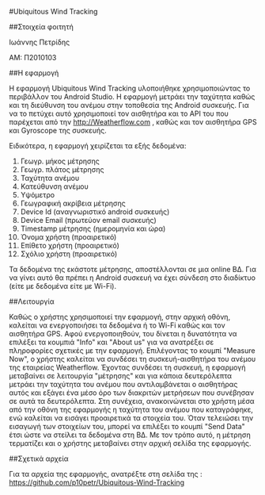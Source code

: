 #Ubiquitous Wind Tracking

##Στοιχεία φοιτητή

Ιωάννης Πετρίδης

ΑΜ: Π2010103

##Η εφαρμογή

Η εφαρμογή Ubiquitous Wind Tracking υλοποιήθηκε χρησιμοποιώντας το περιβάλλον του Android Studio. Η εφαρμογή μετράει την ταχύτητα καθώς και τη διεύθυνση του ανέμου στην τοποθεσία της Android συσκευής. Για να το πετύχει αυτό χρησιμοποιεί τον αισθητήρα και το API του που παρέχεται από την http://Weatherflow.com , καθώς και τον αισθητήρα GPS και Gyroscope της συσκευής.

Ειδικότερα, η εφαρμογή χειρίζεται τα εξής δεδομένα:

1. Γεωγρ. μήκος μέτρησης
2. Γεωγρ. πλάτος μέτρησης
3. Ταχύτητα ανέμου 
4. Κατεύθυνση ανέμου
5. Υψόμετρο 
6. Γεωγραφική ακρίβεια μέτρησης 
7. Device Id (αναγνωριστικό android συσκευής)
8. Device Email (πρωτεύον email συσκευής)
9. Timestamp μέτρησης (ημερομηνία και ώρα)
10. Όνομα χρήστη (προαιρετικό)
11. Επίθετο χρήστη (προαιρετικό)
12. Σχόλιο χρήστη (προαιρετικό)

Τα δεδομένα της εκάστοτε μέτρησης, αποστέλλονται σε μια online ΒΔ. Για να γίνει αυτό θα πρέπει η Android συσκευή να έχει σύνδεση στο διαδίκτυο (είτε με δεδομένα είτε με Wi-Fi).

##Λειτουργία

Καθώς ο χρήστης χρησιμοποιεί την εφαρμογή, στην αρχική οθόνη, καλείται να ενεργοποιήσει τα δεδομένα ή το Wi-Fi καθώς και τον αισθητήρα GPS. Αφού ενεργοποιηθούν, του δίνεται η δυνατότητα να επιλέξει τα κουμπιά "Info" και "About us" για να ανατρέξει σε πληροφορίες σχετικές με την εφαρμογή. Επιλέγοντας το κουμπί "Measure Now", ο χρήστης καλείται να συνδέσει τη συσκευή-αισθητήρα του ανέμου της εταιρείας Weatherflow. Έχοντας συνδέσει τη συσκευή, η εφαρμογή μεταβαίνει σε λειτουργία "μέτρησης" και για κάποια δευτερόλεπτα μετράει την ταχύτητα του ανέμου που αντιλαμβάνεται ο αισθητήρας αυτός και εξάγει ένα μέσο όρο των διακριτών μετρήσεων που συνέβησαν σε αυτά τα δευτερόλεπτα. Στη συνέχεια, ανακοινώνεται στο χρήστη μέσα από την οθόνη της εφαρμογής η ταχύτητα του ανέμου που καταγράφηκε, ενώ καλείται να εισάγει προαιρετικά τα στοιχεία του. Όταν τελειώσει την εισαγωγή των στοιχείων του, μπορεί να επιλέξει το κουμπί "Send Data" έτσι ώστε να στείλει τα δεδομένα στη ΒΔ. Με τον τρόπο αυτό, η μέτρηση τερματίζει και ο χρήστης μεταβαίνει στην αρχική σελίδα της εφαρμογής.

##Σχετικά αρχεία

Για τα αρχεία της εφαρμογής, ανατρέξτε στη σελίδα της : https://github.com/p10petr/Ubiquitous-Wind-Tracking


